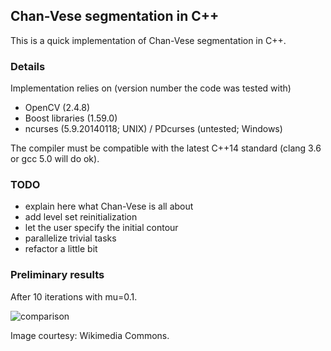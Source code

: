 ## Chan-Vese segmentation in C++

This is a quick implementation of Chan-Vese segmentation in C++.

### Details

Implementation relies on (version number the code was tested with)
- OpenCV (2.4.8)
- Boost libraries (1.59.0)
- ncurses (5.9.20140118; UNIX) / PDcurses (untested; Windows)

The compiler must be compatible with the latest C++14 standard (clang 3.6 or gcc 5.0 will do ok).

### TODO

- explain here what Chan-Vese is all about
- add level set reinitialization
- let the user specify the initial contour
- parallelize trivial tasks
- refactor a little bit

### Preliminary results

After 10 iterations with mu=0.1.

![comparison](https://cloud.githubusercontent.com/assets/6233872/10898328/04b6bcfc-81d2-11e5-8672-7974c3fd1366.png)

Image courtesy: Wikimedia Commons.
